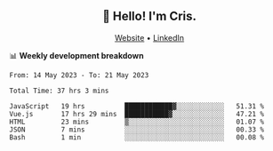 
<h2 align="center">👋 Hello! I'm Cris.</h2>
<p align="center">
  <a href="https://www.criscunas.dev">Website</a> •
  <a href="https://www.linkedin.com/in/cristophercunas/">LinkedIn</a> 
</p>


📊 **Weekly development breakdown**
<!--START_SECTION:waka-->

```text
From: 14 May 2023 - To: 21 May 2023

Total Time: 37 hrs 3 mins

JavaScript   19 hrs          ████████████▓░░░░░░░░░░░░   51.31 %
Vue.js       17 hrs 29 mins  ███████████▓░░░░░░░░░░░░░   47.21 %
HTML         23 mins         ▒░░░░░░░░░░░░░░░░░░░░░░░░   01.07 %
JSON         7 mins          ░░░░░░░░░░░░░░░░░░░░░░░░░   00.33 %
Bash         1 min           ░░░░░░░░░░░░░░░░░░░░░░░░░   00.08 %
```

<!--END_SECTION:waka-->
